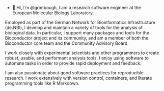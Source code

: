 - 👋 Hi, I’m @grimbough, I am a research software engineer at the European Molecular Biology Laboratory.

Employed as part of the German Network for Bioinformatics Infrastructure (de.NBI), I develop and maintain a variety of tools for the analysis of biological data. In particular, I support many packages and tools for the Bioconductor project and its community, and am a member of both the Bioconductor core team and the Community Advisory Board.

I work closely with experimental scientists and other programmers to create robust, usable, and performant analysis tools. I enjoy using software to automate tasks in order to provide rapid deployment and feedback.

I am also passionate about good software practices for reproducible research. I work extensively with version control, containers, and literate programming tools like R Markdown.

